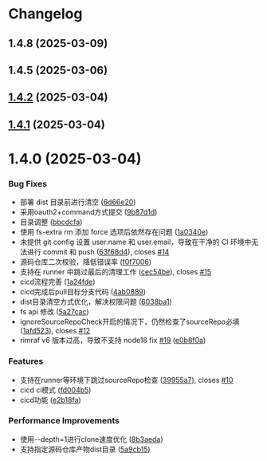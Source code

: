# Changelog

## 1.4.8 (2025-03-09)

## 1.4.5 (2025-03-06)

## [1.4.2](https://github.com/cumt-robin/dcli/compare/1.4.1...1.4.2) (2025-03-04)

## [1.4.1](https://github.com/cumt-robin/dcli/compare/1.4.0...1.4.1) (2025-03-04)

# 1.4.0 (2025-03-04)


### Bug Fixes

* 部署 dist 目录前进行清空 ([6d66e20](https://github.com/cumt-robin/dcli/commit/6d66e202e5cfa47254f7703b6dc67c7382790f13))
* 采用oauth2+command方式提交 ([9b87d1d](https://github.com/cumt-robin/dcli/commit/9b87d1d19f971babe61491c2ef4c7037f4d468fa))
* 目录调整 ([bbcdcfa](https://github.com/cumt-robin/dcli/commit/bbcdcfae5bff84a491859eab1d53722264a31173))
* 使用 fs-extra rm 添加 force 选项后依然存在问题 ([1a0340e](https://github.com/cumt-robin/dcli/commit/1a0340ec51d3a618e536fafe88adc8a571520497))
* 未提供 git config 设置 user.name 和 user.email，导致在干净的 CI 环境中无法进行 commit 和 push ([63f68d4](https://github.com/cumt-robin/dcli/commit/63f68d441bee6eb58803a2d6dee9ead807da49f6)), closes [#14](https://github.com/cumt-robin/dcli/issues/14)
* 源码仓库二次校验，降低错误率 ([f0f7006](https://github.com/cumt-robin/dcli/commit/f0f700605392173909f221135f0cf9b98659a144))
* 支持在 runner 中跳过最后的清理工作 ([cec54be](https://github.com/cumt-robin/dcli/commit/cec54be47757ab705471f642ab8ffde24ae02f59)), closes [#15](https://github.com/cumt-robin/dcli/issues/15)
* cicd流程完善 ([1a24fde](https://github.com/cumt-robin/dcli/commit/1a24fde4dabcad4bf288114291f968459f723c12))
* cicd完成后pull目标分支代码 ([4ab0889](https://github.com/cumt-robin/dcli/commit/4ab0889bff72a6f310fb2a44345d0ad0be02b69b))
* dist目录清空方式优化，解决权限问题 ([6038ba1](https://github.com/cumt-robin/dcli/commit/6038ba1bad1c1d18ec4334e55a0518a494605b4a))
* fs api 修改 ([5a27cac](https://github.com/cumt-robin/dcli/commit/5a27cac7ea3266da66df11a19995da4e5e8cb6f7))
* ignoreSourceRepoCheck开启的情况下，仍然检查了sourceRepo必填 ([1afd523](https://github.com/cumt-robin/dcli/commit/1afd5232afe70031a60f423e8d3c40a504be9f18)), closes [#12](https://github.com/cumt-robin/dcli/issues/12)
* rimraf v6 版本过高，导致不支持 node18 fix [#19](https://github.com/cumt-robin/dcli/issues/19) ([e0b8f0a](https://github.com/cumt-robin/dcli/commit/e0b8f0a989491fcb10bfc79027bbf870f7f0efaf))


### Features

* 支持在runner等环境下跳过sourceRepo检查 ([39955a7](https://github.com/cumt-robin/dcli/commit/39955a7b4ae6f5193676b918e1d1d417b8ed8c74)), closes [#10](https://github.com/cumt-robin/dcli/issues/10)
* cicd ci模式 ([fd004b5](https://github.com/cumt-robin/dcli/commit/fd004b50e6d1ed4cd00b1c955ec29e1a68c0eba2))
* cicd功能 ([e2b18fa](https://github.com/cumt-robin/dcli/commit/e2b18fa15fd39e44d0f12b0f9fde9b4bd4ed00fa))


### Performance Improvements

* 使用--depth=1进行clone速度优化 ([8b3aeda](https://github.com/cumt-robin/dcli/commit/8b3aeda4d53afc22a1fe5892c829937631c9aee4))
* 支持指定源码仓库产物dist目录 ([5a9cb15](https://github.com/cumt-robin/dcli/commit/5a9cb157d300cc42907b14ac5d8ece1cb20df78d))
